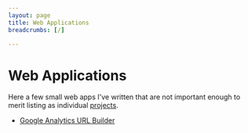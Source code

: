 ```yaml
---
layout: page
title: Web Applications
breadcrumbs: [/]

---
```


# Web Applications

Here a few small web apps I've written that are not important enough
to merit listing as individual [projects](/projects/).

* [Google Analytics URL Builder](/apps/ga-url-builder/)
